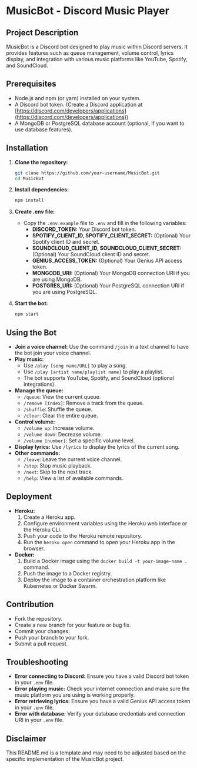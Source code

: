 # MusicBot - Discord Music Player

## Project Description

MusicBot is a Discord bot designed to play music within Discord servers. It provides features such as queue management, volume control, lyrics display, and integration with various music platforms like YouTube, Spotify, and SoundCloud.

## Prerequisites

* Node.js and npm (or yarn) installed on your system.
* A Discord bot token. (Create a Discord application at [https://discord.com/developers/applications](https://discord.com/developers/applications))
* A MongoDB or PostgreSQL database account (optional, if you want to use database features).

## Installation

1. **Clone the repository:**
   ```bash
   git clone https://github.com/your-username/MusicBot.git
   cd MusicBot
   ```

2. **Install dependencies:**
   ```bash
   npm install
   ```

3. **Create .env file:**
   * Copy the `.env.example` file to `.env` and fill in the following variables:
      * **DISCORD_TOKEN:** Your Discord bot token.
      * **SPOTIFY_CLIENT_ID, SPOTIFY_CLIENT_SECRET:** (Optional) Your Spotify client ID and secret.
      * **SOUNDCLOUD_CLIENT_ID, SOUNDCLOUD_CLIENT_SECRET:** (Optional) Your SoundCloud client ID and secret.
      * **GENIUS_ACCESS_TOKEN:** (Optional) Your Genius API access token.
      * **MONGODB_URI:** (Optional) Your MongoDB connection URI if you are using MongoDB.
      * **POSTGRES_URI:** (Optional) Your PostgreSQL connection URI if you are using PostgreSQL.

4. **Start the bot:**
   ```bash
   npm start
   ```

## Using the Bot

* **Join a voice channel:** Use the command `/join` in a text channel to have the bot join your voice channel.
* **Play music:**
    * Use `/play [song name/URL]` to play a song.
    * Use `/play [artist name/playlist name]` to play a playlist.
    * The bot supports YouTube, Spotify, and SoundCloud (optional integrations).
* **Manage the queue:**
    * `/queue`: View the current queue.
    * `/remove [index]`: Remove a track from the queue.
    * `/shuffle`: Shuffle the queue.
    * `/clear`: Clear the entire queue.
* **Control volume:**
    * `/volume up`: Increase volume.
    * `/volume down`: Decrease volume.
    * `/volume [number]`: Set a specific volume level.
* **Display lyrics:** Use `/lyrics` to display the lyrics of the current song.
* **Other commands:**
    * `/leave`: Leave the current voice channel.
    * `/stop`: Stop music playback.
    * `/next`: Skip to the next track.
    * `/help`: View a list of available commands.

## Deployment

* **Heroku:**
    1. Create a Heroku app.
    2. Configure environment variables using the Heroku web interface or the Heroku CLI.
    3. Push your code to the Heroku remote repository.
    4. Run the `heroku open` command to open your Heroku app in the browser.
* **Docker:**
    1. Build a Docker image using the `docker build -t your-image-name .` command.
    2. Push the image to a Docker registry.
    3. Deploy the image to a container orchestration platform like Kubernetes or Docker Swarm.

## Contribution

* Fork the repository.
* Create a new branch for your feature or bug fix.
* Commit your changes.
* Push your branch to your fork.
* Submit a pull request.

## Troubleshooting

* **Error connecting to Discord:** Ensure you have a valid Discord bot token in your `.env` file.
* **Error playing music:** Check your internet connection and make sure the music platform you are using is working properly.
* **Error retrieving lyrics:** Ensure you have a valid Genius API access token in your `.env` file.
* **Error with database:** Verify your database credentials and connection URI in your `.env` file.

## Disclaimer

This README.md is a template and may need to be adjusted based on the specific implementation of the MusicBot project. 
